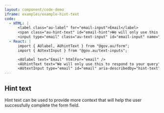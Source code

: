 ```yaml
---
layout: component/code-demo
iframe: examples/example-hint-text
code:
  - HTML: |
      <label class="au-label" for="email-input">Email</label>
      <span class="au-hint-text" id="email-hint">We will only use this to respond to your query</span>
      <input type="email" class="au-text-input" id="email-input" name="email-input" aria-describedby="email-hint"/>
  - React: |
      import { AUlabel, AUhintText } from "@gov.au/form";
      import { AUtextInput } from "@gov.au/text-inputs";

      <AUlabel text="Email" htmlFor="email" />
      <AUhintText text="We will only use this to respond to your query" id="hint-text"/>
      <AUtextInput type="email" id="email" aria-describedby="hint-text" status="invalid" />
---
```

## Hint text

Hint text can be used to provide more context that will help the user successfully complete the form field.

